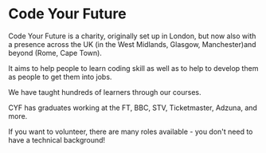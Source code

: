 # Code Your Future

Code Your Future is a charity, originally set up in London, but now also with a presence across the UK (in the West Midlands, Glasgow, Manchester)and beyond (Rome, Cape Town).

It aims to help people to learn coding skill as well as to help to develop them as people to get them into jobs.

We have taught hundreds of learners through our courses.

CYF has graduates working at the FT, BBC, STV, Ticketmaster, Adzuna, and more.

If you want to volunteer, there are many roles available - you don't need to have a technical background!
